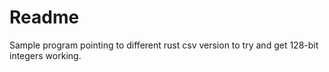 # Readme

Sample program pointing to different rust csv version to try and get 128-bit integers working.
